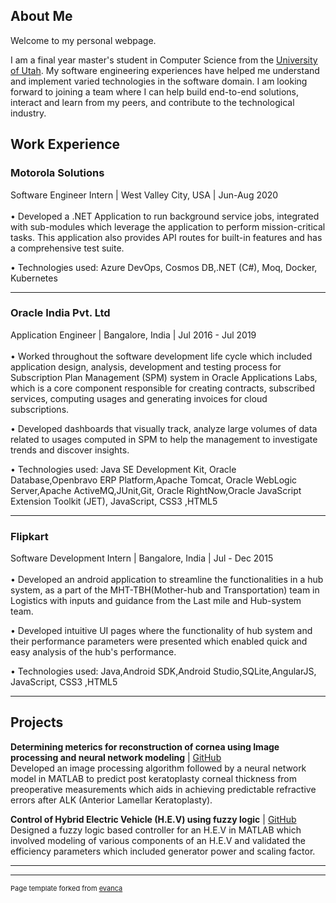 ## About Me

Welcome to my personal webpage.

I am a final year master's student in Computer Science from the <a href="https://www.cs.utah.edu/" target="_blank">University of Utah</a>. My software engineering experiences have helped me understand and implement varied technologies in the software domain. I am looking forward to joining a team where I can help build end-to-end solutions, interact and learn from my peers, and contribute to the technological industry.

## Work Experience

### Motorola Solutions
Software Engineer Intern | West Valley City, USA | Jun-Aug 2020
<br><br>
• Developed a .NET Application to run background service jobs, integrated with sub-modules which leverage the application to perform mission-critical tasks. This application also provides API routes for built-in features and has a comprehensive test suite. 

• Technologies used: Azure DevOps, Cosmos DB,.NET (C#), Moq, Docker, Kubernetes

---
### Oracle India Pvt. Ltd
Application Engineer | Bangalore, India | Jul 2016 - Jul 2019
<br><br>
• Worked throughout the software development life cycle which included application design, analysis, development and testing process for Subscription Plan Management (SPM) system in Oracle Applications Labs, which is a core component responsible for creating contracts, subscribed services, computing usages and generating invoices for cloud subscriptions.

• Developed dashboards that visually track, analyze large volumes of data related to usages computed in SPM to help the management to investigate trends and discover insights.

• Technologies used: Java SE Development Kit, Oracle Database,Openbravo ERP Platform,Apache Tomcat, Oracle WebLogic Server,Apache ActiveMQ,JUnit,Git, Oracle RightNow,Oracle JavaScript Extension Toolkit (JET), JavaScript, CSS3 ,HTML5

---
### Flipkart 
Software Development Intern | Bangalore, India | Jul - Dec 2015
<br><br>
• Developed an android application to streamline the functionalities in a hub system, as a part of the MHT-TBH(Mother-hub and Transportation) team in Logistics with inputs and guidance from the Last mile and Hub-system team.

• Developed intuitive UI pages where the functionality of hub system and their performance parameters were presented which enabled quick and easy analysis of the hub's performance.

• Technologies used: Java,Android SDK,Android Studio,SQLite,AngularJS, JavaScript, CSS3 ,HTML5

---

## Projects

**Determining meterics for reconstruction of cornea using Image processing and neural network modeling** | <a href="https://github.com/github4ak/image-processing-cornea" target="_blank">GitHub</a>
<br>
Developed an image processing algorithm followed by a neural network model in MATLAB to predict post keratoplasty corneal thickness from preoperative measurements which aids in achieving predictable refractive errors after ALK (Anterior Lamellar Keratoplasty).
<br>

**Control of Hybrid Electric Vehicle (H.E.V) using fuzzy logic** | <a href="https://github.com/github4ak/fuzzy-logic-HEV-controller" target="_blank">GitHub</a>
<br>
Designed a fuzzy logic based controller for an H.E.V in MATLAB which involved modeling of various components of an H.E.V and validated the efficiency parameters which included generator power and scaling factor.
<br>

---




---
<p style="font-size:11px">Page template forked from <a href="https://github.com/evanca/quick-portfolio">evanca</a></p>
<!-- Remove above link if you don't want to attibute -->
